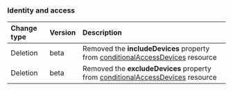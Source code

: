 ### Identity and access

| **Change type** | **Version** | **Description** |
|:---|:---|:---|
|Deletion|beta|Removed the **includeDevices** property from [conditionalAccessDevices](https://docs.microsoft.com/en-us/graph/api/resources/conditionalAccessDevices?view=graph-rest-beta) resource|
|Deletion|beta|Removed the **excludeDevices** property from [conditionalAccessDevices](https://docs.microsoft.com/en-us/graph/api/resources/conditionalAccessDevices?view=graph-rest-beta) resource|
